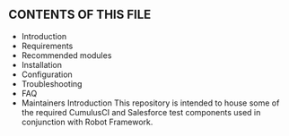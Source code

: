 CONTENTS OF THIS FILE
---------------------

 * Introduction
 * Requirements
 * Recommended modules
 * Installation
 * Configuration
 * Troubleshooting
 * FAQ
 * Maintainers
Introduction
This repository is intended to house some of the required CumulusCI and Salesforce test components used in conjunction with Robot Framework.